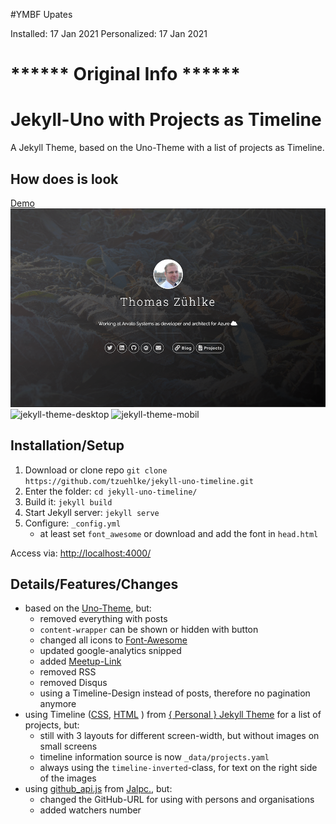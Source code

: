 #YMBF Upates

Installed: 17 Jan 2021
Personalized: 17 Jan 2021

# ****** Original Info ******
# Jekyll-Uno with Projects as Timeline
A Jekyll Theme, based on the Uno-Theme with a list of projects as Timeline.

## How does is look
[Demo](http://thomas.zuehlke.family/)
![Screenshot](screenshot-overview.png)
![jekyll-theme-desktop](https://user-images.githubusercontent.com/32843441/72224870-5451ff00-357f-11ea-8fc2-bfbd4499bc63.gif)
![jekyll-theme-mobil](https://user-images.githubusercontent.com/32843441/72224877-6a5fbf80-357f-11ea-920b-dfae72bf2fbe.gif)

## Installation/Setup
1. Download or clone repo `git clone https://github.com/tzuehlke/jekyll-uno-timeline.git`
2. Enter the folder: `cd jekyll-uno-timeline/`
3. Build it: `jekyll build`
4. Start Jekyll server: `jekyll serve`
5. Configure: `_config.yml`
   * at least set `font_awesome` or download and add the font in `head.html`

Access via: [http://localhost:4000/](http://localhost:4000/)

## Details/Features/Changes
* based on the [Uno-Theme](https://github.com/joshgerdes/jekyll-uno), but:
  * removed everything with posts
  * `content-wrapper` can be shown or hidden with button
  * changed all icons to [Font-Awesome](https://fontawesome.com/)
  * updated google-analytics snipped
  * added [Meetup-Link](https://www.meetup.com/)
  * removed RSS
  * removed Disqus
  * using a Timeline-Design instead of posts, therefore no pagination anymore
* using Timeline ([CSS](https://github.com/le4ker/personal-jekyll-theme/blob/master/css/timeline.scss), [HTML](https://github.com/le4ker/personal-jekyll-theme/blob/master/_includes/timeline.html) ) from [{ Personal } Jekyll Theme](https://github.com/le4ker/personal-jekyll-theme) for a list of projects, but:
  * still with 3 layouts for different screen-width, but without images on small screens
  * timeline information source is now `_data/projects.yaml`
  * always using the `timeline-inverted`-class, for text on the right side of the images
* using [github_api.js](https://github.com/jarrekk/Jalpc/blob/master/static/js/github_api.js) from [Jalpc.](https://github.com/jarrekk/Jalpc), but:
  * changed the GitHub-URL for using with persons and organisations
  * added watchers number
